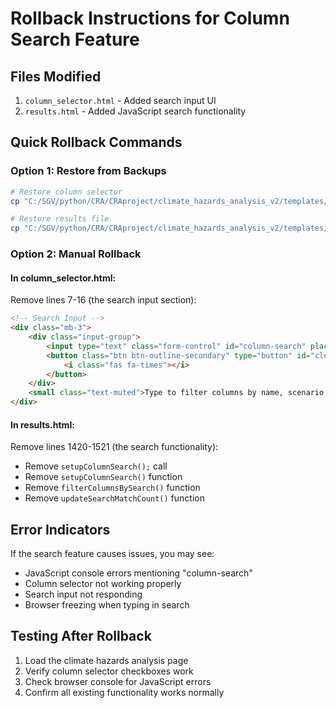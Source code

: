 # Rollback Instructions for Column Search Feature

## Files Modified
1. `column_selector.html` - Added search input UI
2. `results.html` - Added JavaScript search functionality

## Quick Rollback Commands

### Option 1: Restore from Backups
```bash
# Restore column selector
cp "C:/SGV/python/CRA/CRAproject/climate_hazards_analysis_v2/templates/climate_hazards_analysis_v2/column_selector_backup.html" "C:/SGV/python/CRA/CRAproject/climate_hazards_analysis_v2/templates/climate_hazards_analysis_v2/column_selector.html"

# Restore results file
cp "C:/SGV/python/CRA/CRAproject/climate_hazards_analysis_v2/templates/climate_hazards_analysis_v2/results_backup.html" "C:/SGV/python/CRA/CRAproject/climate_hazards_analysis_v2/templates/climate_hazards_analysis_v2/results.html"
```

### Option 2: Manual Rollback

#### In column_selector.html:
Remove lines 7-16 (the search input section):
```html
<!-- Search Input -->
<div class="mb-3">
    <div class="input-group">
        <input type="text" class="form-control" id="column-search" placeholder="Search columns..." autocomplete="off">
        <button class="btn btn-outline-secondary" type="button" id="clear-search" title="Clear search">
            <i class="fas fa-times"></i>
        </button>
    </div>
    <small class="text-muted">Type to filter columns by name, scenario, or year</small>
</div>
```

#### In results.html:
Remove lines 1420-1521 (the search functionality):
- Remove `setupColumnSearch();` call
- Remove `setupColumnSearch()` function
- Remove `filterColumnsBySearch()` function
- Remove `updateSearchMatchCount()` function

## Error Indicators
If the search feature causes issues, you may see:
- JavaScript console errors mentioning "column-search"
- Column selector not working properly
- Search input not responding
- Browser freezing when typing in search

## Testing After Rollback
1. Load the climate hazards analysis page
2. Verify column selector checkboxes work
3. Check browser console for JavaScript errors
4. Confirm all existing functionality works normally
